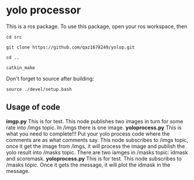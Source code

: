 # yolo processor
This is a ros package. To use this package, open your ros workspace, then
```
cd src
```
```
git clone https://github.com/qaz1678249/yolop.git
```
```
cd ..
```
```
catkin_make
```
Don't forget to source after building:
```
source ./devel/setup.bash
```

## Usage of code
__imgp.py__
This is for test. This node publishes two images in turn for some rate into /imgs topic. In /imgs there is one image.
__yoloprocess.py__
This is what you need to complete!!! Put your yolo process code where the comments are as what comments say. This node subscribes to /imgs topic, once it get the image from /imgs, it will process the image and publish the yolo result into /masks topic. There are two iamges in /masks topic: idmask and scoremask.
__yoloprocess.py__
This is for test. This node subscribes to /masks topic. Once it gets the message, it will plot the idmask in the message.
